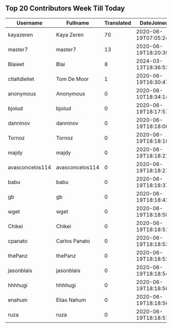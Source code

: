 ## Top 20 Contributors Week Till Today ##
|Username|Fullname|Translated|DateJoined|Language|
|--------|--------|----------|----------|-------|
|kayazeren|Kaya Zeren|70|2020-06-19T07:05:24Z|tr|
|master7|master7|13|2020-06-19T18:20:39.|pl|
|Blaieet|Blai|8|2024-03-13T18:36:52.|ca|
|ctlaltdieliet|Tom De Moor|1|2020-06-19T16:30:47Z|nl|
|anonymous|Anonymous|0|2020-06-10T18:34:14.||
|bjolud|bjolud|0|2020-06-19T18:17:57.||
|danninov|danninov|0|2020-06-19T18:18:00.||
|Tornoz|Tornoz|0|2020-06-19T18:18:16.||
|majdy|majdy|0|2020-06-19T18:18:21.||
|avasconcelos114|avasconcelos114|0|2020-06-19T18:18:27Z||
|babu|babu|0|2020-06-19T18:18:37.||
|gb|gb|0|2020-06-19T18:18:43.||
|wget|wget|0|2020-06-19T18:18:50Z|ro|
|Chikei|Chikei|0|2020-06-19T18:18:51Z|zh_Hant|
|cpanato|Carlos Panato|0|2020-06-19T18:18:53Z||
|thePanz|thePanz|0|2020-06-19T18:18:53Z||
|jasonblais|jasonblais|0|2020-06-19T18:18:54Z||
|hhhhugi|hhhhugi|0|2020-06-19T18:18:56.||
|enahum|Elias  Nahum|0|2020-06-19T18:18:56Z|es|
|ruza|ruza|0|2020-06-19T18:18:57.||
